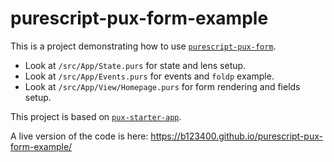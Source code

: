 # purescript-pux-form-example

This is a project demonstrating how to use [`purescript-pux-form`](https://github.com/b123400/purescript-pux-form).

- Look at `/src/App/State.purs` for state and lens setup.
- Look at `/src/App/Events.purs` for events and `foldp` example.
- Look at `/src/App/View/Homepage.purs` for form rendering and fields setup.

This project is based on [`pux-starter-app`](https://github.com/alexmingoia/pux-starter-app).

A live version of the code is here: https://b123400.github.io/purescript-pux-form-example/
